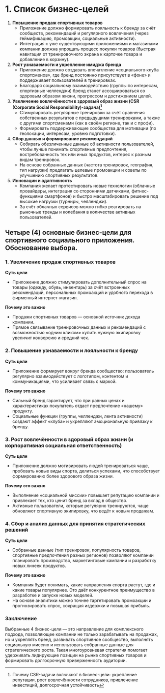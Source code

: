 # 1. Список бизнес-целей

1. **Повышение продаж спортивных товаров**
   - Приложение должно формировать лояльность к бренду за счёт сообществ, рекомендаций и регулярного вовлечения (через геймификацию, промоакции, социальные активности).
   - Интеграция с уже существующими приложениями и магазинами компании должна упрощать процесс покупки товаров (быстрая навигация от тренировочного экрана к карточке товара и добавление в корзину).
2. **Рост узнаваемости и укрепление имиджа бренда**
   - Приложение должно создавать впечатление «социального клуба спортсменов», где бренд постоянно присутствует в «фоне» и поддерживает пользователей в тренировках.
   - Благодаря социальному взаимодействию (группы по интересам, спортивные челленджи) бренд станет ассоциироваться со здоровым образом жизни, прогрессом и достижением целей.
3. **Увеличение вовлечённости в здоровый образ жизни (CSR (Corporate Social Responsibility)-задача)[^1]**
   - Стимулировать регулярные тренировки за счёт сравнения собственных результатов с предыдущими тренировками, а также с другими спортсменами (как в своём регионе, так и с профи).
   - Формировать поддерживающие сообщества для мотивации (по геолокации, интересам, уровню подготовки).
4. **Сбор данных и формирование рекомендаций**
   - Собирать обезличенные данные об активности пользователей, чтобы лучше понимать спортивные предпочтения, востребованность тех или иных продуктов, интерес к разным видам тренировок.
   - На основе собранных данных (частота тренировок, география, тип нагрузки) предлагать целевые промоакции и советы по улучшению спортивных результатов.
5. **Инновации и адаптивность**
   - Компания желает протестировать новые технологии (облачные провайдеры, интеграция со сторонними датчиками, фитнес-функциями смартфонов) и быстро масштабировать решение под высокие нагрузки (турниры, челленджи).
   - За счёт облачных сервисов можно гибко реагировать на рыночные тренды и колебания в количестве активных пользователей.

[^1]: Почему CSR-задачи включают в бизнес-цели: укрепление репутации, рост вовлечённости сотрудников, привлечение инвестиций, долгосрочная устойчивость

## Четыре (4) основные бизнес-цели для спортивного социального приложения. Обоснование выбора.

### 1. Увеличение продаж спортивных товаров

**Суть цели**

- Приложение должно стимулировать дополнительный спрос на товары (одежду, обувь, инвентарь) за счёт встроенных рекомендаций, персональных промоакций и удобного перехода в фирменный интернет-магазин.

**Почему это важно**

- Продажи спортивных товаров — основной источник дохода компании.
- Прямое связывание тренировочных данных и рекомендаций с возможностью «одним кликом» купить нужную экипировку увеличит конверсию и средний чек.

### 2. Повышение узнаваемости и лояльности к бренду

**Суть цели**

- Приложение формирует вокруг бренда сообщество: пользователь регулярно взаимодействует с логотипом, контентом и коммуникациями, что усиливает связь с маркой.

**Почему это важно**

- Сильный бренд гарантирует, что при равных ценах и характеристиках покупатель отдаст предпочтение «нашему» продукту.
- Социальные функции (группы, челленджи, лента активности) создают эффект «клуба» и укрепляют эмоциональную привязку к бренду.

### 3. Рост вовлечённости в здоровый образ жизни (и корпоративная социальная ответственность)

**Суть цели**

- Приложение должно мотивировать людей тренироваться чаще, пробовать новые виды спорта, делиться успехами, что способствует формированию более здорового образа жизни.

**Почему это важно**

- Выполнение «социальной миссии» повышает репутацию компании и привлекает тех, кто ценит бренд за вклад в общество.
- Активные пользователи, которые регулярно тренируются, чаще обновляют спортивную экипировку, что ведёт к новым продажам.

### 4. Сбор и анализ данных для принятия стратегических решений

**Суть цели**

- Собранные данные (тип тренировок, популярность товаров, спортивные предпочтения разных регионов) позволяют компании планировать производство, маркетинговые кампании и разработку новых линеек продуктов.

**Почему это важно**

- Компания будет понимать, какие направления спорта растут, где и какие товары популярнее. Это даёт конкурентное преимущество в разработке и запуске новых моделей.
- На основе аналитики можно точнее таргетировать промоакции и прогнозировать спрос, сокращая издержки и повышая прибыль.

### Заключение

Выбранные 4 бизнес-цели — это направление для комплексного подхода, позволяющее компании не только зарабатывать на продажах, но и укреплять бренд, развивать спортивное сообщество, выполнять социальную миссию и использовать собранные данные для стратегического роста. Такая многоуровневая стратегия помогает удерживать лидирующие позиции на рынке спортивных товаров и формировать долгосрочную приверженность аудитории.

